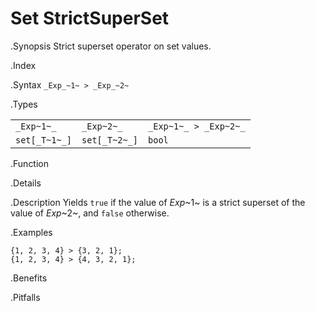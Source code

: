 # Set StrictSuperSet

.Synopsis
Strict superset operator on set values.

.Index
>

.Syntax
`_Exp_~1~ > _Exp_~2~`

.Types


|               |                |                        |
| --- | --- | --- |
| `_Exp~1~_`    |  `_Exp~2~_`    | `_Exp~1~_ > _Exp~2~_`  |
| `set[_T~1~_]` |  `set[_T~2~_]` | `bool`               |


.Function

.Details

.Description
Yields `true` if the value of _Exp_~1~ is a strict superset of the value of _Exp_~2~, and `false` otherwise.

.Examples
```rascal-shell
{1, 2, 3, 4} > {3, 2, 1};
{1, 2, 3, 4} > {4, 3, 2, 1};
```

.Benefits

.Pitfalls

